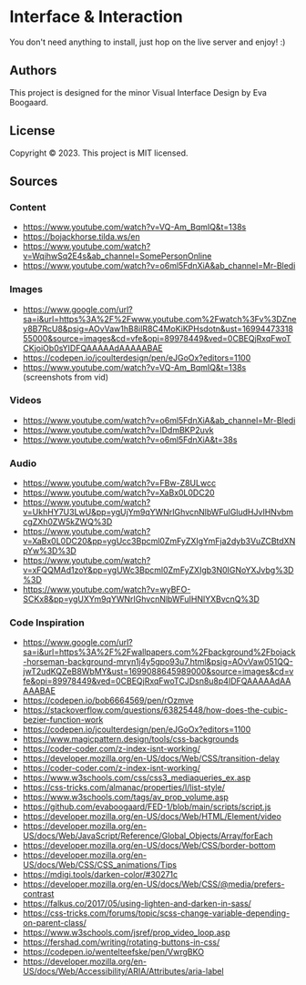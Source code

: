 # Interface & Interaction

You don't need anything to install, just hop on the live server and enjoy! :)

## Authors

This project is designed for the minor Visual Interface Design by Eva Boogaard.

## License

Copyright © 2023.
This project is MIT licensed.

## Sources

### Content

-   https://www.youtube.com/watch?v=VQ-Am_BqmIQ&t=138s
-   https://bojackhorse.tilda.ws/en
-   https://www.youtube.com/watch?v=WqihwSq2E4s&ab_channel=SomePersonOnline
-   https://www.youtube.com/watch?v=o6ml5FdnXiA&ab_channel=Mr-Bledi

### Images

-   https://www.google.com/url?sa=i&url=https%3A%2F%2Fwww.youtube.com%2Fwatch%3Fv%3DZney8B7RcU8&psig=AOvVaw1hB8ilR8C4MoKiKPHsdotn&ust=1699447331855000&source=images&cd=vfe&opi=89978449&ved=0CBEQjRxqFwoTCKjoiOb0sYIDFQAAAAAdAAAAABAE
-   https://codepen.io/jcoulterdesign/pen/eJGoOx?editors=1100
-   https://www.youtube.com/watch?v=VQ-Am_BqmIQ&t=138s (screenshots from vid)

### Videos

-   https://www.youtube.com/watch?v=o6ml5FdnXiA&ab_channel=Mr-Bledi
-   https://www.youtube.com/watch?v=lDdmBKP2uvk
-   https://www.youtube.com/watch?v=o6ml5FdnXiA&t=38s

### Audio

-   https://www.youtube.com/watch?v=FBw-Z8ULwcc
-   https://www.youtube.com/watch?v=XaBx0L0DC20
-   https://www.youtube.com/watch?v=UkhHY7U3LwU&pp=ygUjYm9qYWNrIGhvcnNlbWFuIGludHJvIHNvbmcgZXh0ZW5kZWQ%3D
-   https://www.youtube.com/watch?v=XaBx0L0DC20&pp=ygUcc3Bpcml0ZmFyZXIgYmFja2dyb3VuZCBtdXNpYw%3D%3D
-   https://www.youtube.com/watch?v=xFQQMAd1zoY&pp=ygUWc3Bpcml0ZmFyZXIgb3N0IGNoYXJvbg%3D%3D
-   https://www.youtube.com/watch?v=wyBFO-SCKx8&pp=ygUXYm9qYWNrIGhvcnNlbWFuIHNlYXBvcnQ%3D

### Code Inspiration

-   https://www.google.com/url?sa=i&url=https%3A%2F%2Fwallpapers.com%2Fbackground%2Fbojack-horseman-background-mryn1j4y5gpo93u7.html&psig=AOvVaw051QQ-jwT2udKQZeB8WbMY&ust=1699088645989000&source=images&cd=vfe&opi=89978449&ved=0CBEQjRxqFwoTCJDsn8u8p4IDFQAAAAAdAAAAABAE
-   https://codepen.io/bob6664569/pen/rOzmve
-   https://stackoverflow.com/questions/63825448/how-does-the-cubic-bezier-function-work
-   https://codepen.io/jcoulterdesign/pen/eJGoOx?editors=1100
-   https://www.magicpattern.design/tools/css-backgrounds
-   https://coder-coder.com/z-index-isnt-working/
-   https://developer.mozilla.org/en-US/docs/Web/CSS/transition-delay
-   https://coder-coder.com/z-index-isnt-working/
-   https://www.w3schools.com/css/css3_mediaqueries_ex.asp
-   https://css-tricks.com/almanac/properties/l/list-style/
-   https://www.w3schools.com/tags/av_prop_volume.asp
-   https://github.com/evaboogaard/FED-1/blob/main/scripts/script.js
-   https://developer.mozilla.org/en-US/docs/Web/HTML/Element/video
-   https://developer.mozilla.org/en-US/docs/Web/JavaScript/Reference/Global_Objects/Array/forEach
-   https://developer.mozilla.org/en-US/docs/Web/CSS/border-bottom
-   https://developer.mozilla.org/en-US/docs/Web/CSS/CSS_animations/Tips
-   https://mdigi.tools/darken-color/#30271c
-   https://developer.mozilla.org/en-US/docs/Web/CSS/@media/prefers-contrast
-   https://falkus.co/2017/05/using-lighten-and-darken-in-sass/
-   https://css-tricks.com/forums/topic/scss-change-variable-depending-on-parent-class/
-   https://www.w3schools.com/jsref/prop_video_loop.asp
-   https://fershad.com/writing/rotating-buttons-in-css/
-   https://codepen.io/wentelteefske/pen/VwrgBKO
-   https://developer.mozilla.org/en-US/docs/Web/Accessibility/ARIA/Attributes/aria-label
